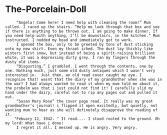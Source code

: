 # The-Porcelain-Doll
         “Angela! Come here! I need help with cleaning the room!” Mum called. I raced up the stairs. “Help me look through that box and see if there is anything to be thrown out. I am going to make dinner. If you need help with anything, I’ll be downstairs, in the kitchen.” Mum instructed. I nodded my head and immediately got to work.
         I opened the box, only to be greeted by tons of dust sticking onto my new skirt. Even my thraot iched. The dust lay thickly like winters first snow, but instead of being a spirit-raising brilliant white, it was a depressing dirty grey. I ran my fingers through the dusty old items.
         “Disgusting.” I grumbled. I went through the contents, one by one. Nothing much, just some old dusty antiques which I wasn't very interested in.  Just then, an old read cover caught my eye. I recognise that! wasnt that the diary of my grandmother when she was in the war? I had always wanted to read it when my mum told me about it, the probelm was that i just could not find it! I carefully slid my hand under the dairy, careful not to rip any pages out and pulled it out.
         “Susan Mary Rose” the cover page read. It really was my great grandmother’s journal! i flipped it open excitedly, but quietly, not wanting mum to hear as she will definetely disapprove the reading of it.
        "Febuary 12, 1942. " It read.... I stood rooted to the ground. Oh my lord! What have i done!
         I regret it all. I messed up. He is angry. Very angry.
